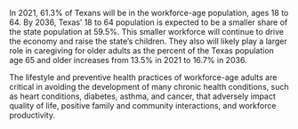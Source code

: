 In 2021, 61.3% of Texans will be in the workforce-age population, ages 18 to 64. By 2036, Texas’ 18 to 64 population is expected to be a smaller share of the state population at 59.5%.  This smaller workforce will continue to drive the economy and raise the state’s children. They also will likely play a larger role in caregiving for older adults as the percent of the Texas population age 65 and older increases from 13.5% in 2021 to 16.7% in 2036.

The lifestyle and preventive health practices of workforce-age adults are critical in avoiding the development of many chronic health conditions, such as heart conditions, diabetes, asthma, and cancer, that adversely impact quality of life, positive family and community interactions, and workforce productivity.
